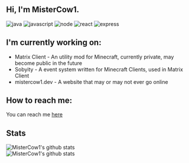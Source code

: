 ## Hi, I'm MisterCow1.

![java](https://img.shields.io/badge/-java-orange?style=for-the-badge&logo=java&logoColor=white)
![javascript](https://img.shields.io/badge/-javascript-yellow?style=for-the-badge&logo=javascript&logoColor=white)
![node](https://img.shields.io/badge/-NodeJs-339933?logo=node.js&logoColor=white&style=for-the-badge)
![react](https://img.shields.io/badge/-ReactJs-61DAFB?logo=react&logoColor=white&style=for-the-badge)
![express](https://img.shields.io/badge/-ExpressJs-000000?logo=express&logoColor=white&style=for-the-badge)

## I'm currently working on:
* Matrix Client - An utility mod for Minecraft, currently private, may become public in the future
* Sobyity - A event system written for Minecraft Clients, used in Matrix Client
* mistercow1.dev - A website that may or may not ever go online

## How to reach me:
You can reach me [here](https://www.youtube.com/watch?v=DLzxrzFCyOs)

## Stats
![MisterCow1's github stats](https://github-readme-stats.vercel.app/api?username=MisterCow1&theme=dark) \
![MisterCow1's github stats](https://github-readme-stats.vercel.app/api/top-langs/?username=MisterCow1&theme=dark)
